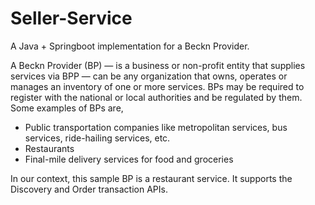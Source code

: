 # Seller-Service

A Java + Springboot implementation for a Beckn Provider.

A Beckn Provider (BP) — is a business or non-profit entity that supplies services via BPP — can be any organization that owns, operates or manages an inventory of one or more services. BPs may be required to register with the national or local authorities and be regulated by them. Some examples of BPs are,

- Public transportation companies like metropolitan services, bus services, ride-hailing services, etc.
- Restaurants
- Final-mile delivery services for food and groceries

In our context, this sample BP is a restaurant service. It supports the Discovery and Order transaction APIs.